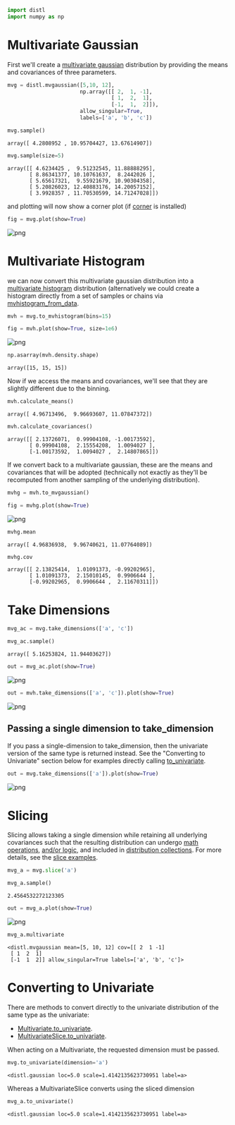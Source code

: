 ```python
import distl
import numpy as np
```

# Multivariate Gaussian

First we'll create a [multivariate gaussian](../api/MVGaussian.md) distribution by providing the means and covariances of three parameters.


```python
mvg = distl.mvgaussian([5,10, 12], 
                       np.array([[ 2,  1, -1], 
                                 [ 1,  2,  1], 
                                 [-1,  1,  2]]),
                       allow_singular=True,
                       labels=['a', 'b', 'c'])
```


```python
mvg.sample()
```




    array([ 4.2808952 , 10.95704427, 13.67614907])




```python
mvg.sample(size=5)
```




    array([[ 4.6234425 ,  9.51232545, 11.88888295],
           [ 8.86341377, 10.10761637,  8.2442026 ],
           [ 5.65617321,  9.55921679, 10.90304358],
           [ 5.20826023, 12.40883176, 14.20057152],
           [ 3.9928357 , 11.70530599, 14.71247028]])



and plotting will now show a corner plot (if [corner](https://corner.readthedocs.io/en/latest/) is installed)


```python
fig = mvg.plot(show=True)
```


![png](multivariate_files/multivariate_6_0.png)


# Multivariate Histogram

we can now convert this multivariate gaussian distribution into a [multivariate histogram](../api/MVHistogram.md) distribution (alternatively we could create a histogram directly from a set of samples or chains via [mvhistogram_from_data](../api/distl.mvhistogram_from_data.md).


```python
mvh = mvg.to_mvhistogram(bins=15)
```


```python
fig = mvh.plot(show=True, size=1e6)
```


![png](multivariate_files/multivariate_9_0.png)



```python
np.asarray(mvh.density.shape)
```




    array([15, 15, 15])



Now if we access the means and covariances, we'll see that they are slightly different due to the binning.


```python
mvh.calculate_means()
```




    array([ 4.96713496,  9.96693607, 11.07847372])




```python
mvh.calculate_covariances()
```




    array([[ 2.13726071,  0.99904108, -1.00173592],
           [ 0.99904108,  2.15554208,  1.0094027 ],
           [-1.00173592,  1.0094027 ,  2.14807865]])



If we convert back to a multivariate gaussian, these are the means and covariances that will be adopted (technically not exactly as they'll be recomputed from another sampling of the underlying distribution).


```python
mvhg = mvh.to_mvgaussian()
```


```python
fig = mvhg.plot(show=True)
```


![png](multivariate_files/multivariate_16_0.png)



```python
mvhg.mean
```




    array([ 4.96836938,  9.96740621, 11.07764089])




```python
mvhg.cov
```




    array([[ 2.13825414,  1.01091373, -0.99202965],
           [ 1.01091373,  2.15010145,  0.9906644 ],
           [-0.99202965,  0.9906644 ,  2.11670311]])



# Take Dimensions


```python
mvg_ac = mvg.take_dimensions(['a', 'c'])
```


```python
mvg_ac.sample()
```




    array([ 5.16253824, 11.94403627])




```python
out = mvg_ac.plot(show=True)
```


![png](multivariate_files/multivariate_22_0.png)



```python
out = mvh.take_dimensions(['a', 'c']).plot(show=True)
```


![png](multivariate_files/multivariate_23_0.png)


## Passing a single dimension to take_dimension

If you pass a single-dimension to take_dimension, then the univariate version of the same type is returned instead.  See the "Converting to Univariate" section below for examples directly calling [to_univariate](../api/BaseMultivariateDistribution.to_univariate.md).


```python
out = mvg.take_dimensions(['a']).plot(show=True)
```


![png](multivariate_files/multivariate_25_0.png)


# Slicing

Slicing allows taking a single dimension while retaining all underlying covariances such that the resulting distribution can undergo [math operations](./math.md), [and/or logic](./and_or.md), and included in [distribution collections](./collections.md).  For more details, see the [slice examples](./slice.md).


```python
mvg_a = mvg.slice('a')
```


```python
mvg_a.sample()
```




    2.4564532272123305




```python
out = mvg_a.plot(show=True)
```


![png](multivariate_files/multivariate_29_0.png)



```python
mvg_a.multivariate
```




    <distl.mvgaussian mean=[5, 10, 12] cov=[[ 2  1 -1]
     [ 1  2  1]
     [-1  1  2]] allow_singular=True labels=['a', 'b', 'c']>



# Converting to Univariate

There are methods to convert directly to the univariate distribution of the same type as the univariate:

* [Multivariate.to_univariate](../api/BaseMultivariateDistribution.to_univariate.md).
* [MultivariateSlice.to_univariate](../api/BaseMultivariateSliceDistribution.to_univariate.md).

When acting on a Multivariate, the requested dimension must be passed.


```python
mvg.to_univariate(dimension='a')
```




    <distl.gaussian loc=5.0 scale=1.4142135623730951 label=a>



Whereas a MultivariateSlice converts using the sliced dimension


```python
mvg_a.to_univariate()
```




    <distl.gaussian loc=5.0 scale=1.4142135623730951 label=a>


